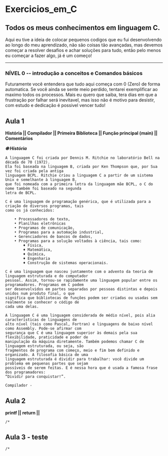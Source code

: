 # Exercicios_em_C
 ## **Todos os meus conhecimentos em linguagem C.**
 
 Aqui eu tive a ideia de colocar pequenos codigos que eu fui desenvolvendo ao longo do meu aprendizado, não 
 são coisas tão avançadas, mas devemos começar a resolver desafios e achar soluções para tudo, 
 então pelo menos eu começar a fazer algo, já é um começo!  
 ________________________________________________________________________________________________________

### **NÍVEL 0 -- introdução a conceitos e Comandos básicos**

Futuramente você entendera que tudo aqui começa com 0 (Zero) de forma automatica. 
Se você ainda se sente meio perdido, tentarei exemplificar ao maximo todos os processos.
Mais eu quero que saiba, tera dias em que a frustração por falhar será inevitavel, 
mas isso não é motivo para desistir, com estudo e dedicação é possivel vencer tudo! 

**Aula 1** 
---
**História || Compilador || Primeira Biblioteca || Função principal (main) || Comentários** 

__*֎ História*__

    A linguagem C foi criada por Dennis M. Ritchie no laboratório Bell na década de 70 (1972). 
    Ela foi baseada na linguagem B, criada por Ken Thompson que, por Sua vez foi criada pela antiga 
    linguagem BCPL. Ritchie criou a linguagem C a partir de um sistema Unix e semelhante à linguagem B, 
    que foi nomeada com a primeira letra da linguagem mãe BCPL, o C do nome também foi baseado na segunda 
    letra de BCPL.

    C é uma linguagem de programação genérica, que é utilizada para a criação de diversos programas, tais 
    como os já conhecidos:

        • Processadores de texto, 
        • Planilhas eletrônicas 
        • Programas de comunicação, 
        • Programas para a automação industrial, 
        • Gerenciadores de bancos de dados, 
        • Programas para a solução voltados à ciência, tais como:
            ♦ Física, 
            ♦ Matemática, 
            ♦ Química, 
            ♦ Engenharia 
            ♦ Construção de sistemas operacionais.

    C é uma linguagem que nasceu juntamente com o advento da teoria de linguagem estruturada e do computador 
    pessoal. Assim, tornou-se rapidamente uma linguagem popular entre os programadores. Programas em C podem 
    ser desenvolvidos em partes separadas por pessoas distintas e depois unidos num produto final, o que 
    significa que bibliotecas de funções podem ser criadas ou usadas sem realmente se conhecer o código de 
    cada uma delas.

    A linguagem C é uma linguagem considerada de médio nível, pois alia características de linguagens de 
    alto nível (tais como Pascal, Fortran) e linguagens de baixo nível como Assembly. Pode-se afirmar com 
    segurança que C é uma linguagem superior às demais pela sua flexibilidade, praticidade e poder de 
    manipulação da máquina diretamente. Também podemos chamar C de linguagem estruturada, ou seja, são 
    fragmentos de programa com começo, meio e fim bem definido e organizado. A filosofia básica de uma 
    linguagem estruturada é dividir para trabalhar: você divide um problema em pequenas partes que sejam 
    possíveis de serem feitas. E é nessa hora que é usada a famosa frase dos programadores: 
    “Dividir para conquistar!”. 

    Compilador - 

**Aula 2** 
---
**printf || return ||** 

    /* 

**Aula 3 - teste** 
---
    /* 



